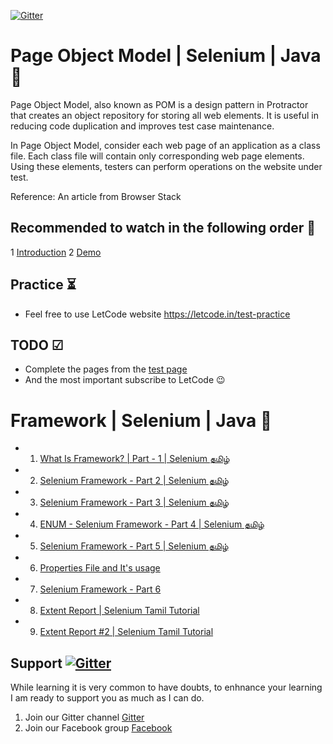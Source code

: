 [![Gitter](https://badges.gitter.im/letcode-selenium/community.svg)](https://gitter.im/letcode-selenium/community?utm_source=badge&utm_medium=badge&utm_campaign=pr-badge)
# Page Object Model | Selenium | Java 🙅

Page Object Model, also known as POM is a design pattern in Protractor that creates an object repository for storing all web elements. It is useful in reducing code duplication and improves test case maintenance.

In Page Object Model, consider each web page of an application as a class file. Each class file will contain only corresponding web page elements. Using these elements, testers can perform operations on the website under test.

Reference: An article from Browser Stack

## Recommended to watch in the following order 🌝

1 [Introduction](https://youtu.be/2Nn6qc7G-D8)
2 [Demo](https://youtu.be/Y5uAVV9-1S0)
## Practice ⏳

- Feel free to use LetCode website https://letcode.in/test-practice

## TODO ☑

- Complete the pages from the [test page](https://www.letcode.com/test)
- And the most important subscribe to LetCode 😉

# Framework | Selenium | Java 🙅

- 1. [What Is Framework? | Part - 1 | Selenium தமிழ்](https://youtu.be/VnP6OZphvIQ)

- 2. [Selenium Framework - Part 2 | Selenium தமிழ்](https://youtu.be/fmRunzV0Tzs)

- 3. [Selenium Framework - Part 3 | Selenium தமிழ்](https://youtu.be/1fiwPiFmRkQ)

- 4. [ENUM - Selenium Framework - Part 4 | Selenium தமிழ்](https://youtu.be/bU8pOmY_PeQ)

- 5. [Selenium Framework - Part 5 | Selenium தமிழ்](https://youtu.be/Cv73aEd6sAI)

- 6. [Properties File and It's usage](https://youtu.be/bfPG5kTMyL8)

- 7. [Selenium Framework - Part 6](https://youtu.be/BjFfeWklyBo)

- 8. [Extent Report | Selenium Tamil Tutorial](https://youtu.be/qPYjjInfaGc)

- 9. [Extent Report #2 | Selenium Tamil Tutorial](https://youtu.be/DKV5qPUjnE0)


## Support [![Gitter](https://badges.gitter.im/letcode-selenium/community.svg)](https://gitter.im/letcode-selenium/community?utm_source=badge&utm_medium=badge&utm_campaign=pr-badge)

While learning it is very common to have doubts, to enhnance your learning I am ready to support you as much as I can do.

1. Join our Gitter channel [Gitter](https://gitter.im/letcode-selenium/)
2. Join our Facebook group [Facebook](https://www.facebook.com/groups/letcode)